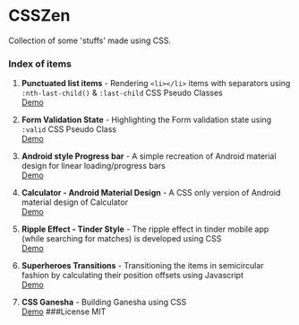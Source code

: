 # CSSZen

Collection of some 'stuffs' made using CSS.

### Index of items
1. **Punctuated list items** - Rendering `<li></li>` items with separators using `:nth-last-child()` & `:last-child` CSS Pseudo Classes <br>
        [Demo](http://jigarjain.github.io/csszen/punctuated-list/ "Punctuated Lists")

2. **Form Validation State** - Highlighting the Form validation state using `:valid` CSS Pseudo Class <br>
        [Demo](http://jigarjain.github.io/csszen/form-validation/ "Form Validation State")

3. **Android style Progress bar** - A simple recreation of Android material design for linear loading/progress bars <br>
        [Demo](http://jigarjain.github.io/csszen/android-progressbar/ "Android Linear loading/progress bar")

4. **Calculator - Android Material Design** - A CSS only version of Android material design of Calculator <br>
        [Demo](http://jigarjain.github.io/csszen/android-calculator/ "Android Material Design Calculator")

5. **Ripple Effect - Tinder Style** - The ripple effect in tinder mobile app (while searching for matches) is developed using CSS <br>
        [Demo](http://jigarjain.github.io/csszen/tinder-ripple-effect/ "Ripple Effect Tinder Style")

6. **Superheroes Transitions** - Transitioning the items in semicircular fashion by calculating their position offsets using Javascript <br>
        [Demo](http://jigarjain.github.io/csszen/superhero-transitions/ "Superheroes Transition Effect")

6. **CSS Ganesha** - Building Ganesha using CSS <br>
        [Demo](http://jigarjain.github.io/csszen/ganesha/ "Ganesha")
###License
MIT